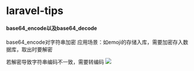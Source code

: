 # laravel-tips

#### base64_encode以及base64_decode
base64_encode对字符串加密
应用场景：如emoji的存储入库，需要加密存入数据库，取出时要解密

若解密导致字符串编码不一致，需要转编码
    ![](https://i.imgur.com/Q555uvV.png)
    

